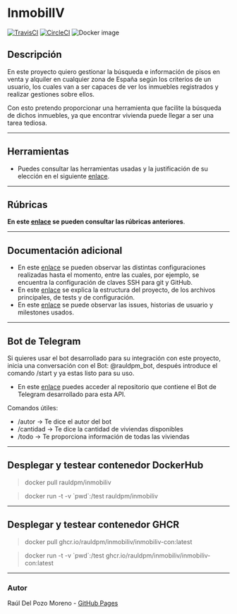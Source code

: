 # InmobilIV

[![TravisCI](https://travis-ci.com/rauldpm/InmobilIV.svg?branch=master)](https://travis-ci.com/rauldpm/InmobilIV) [![CircleCI](https://circleci.com/gh/circleci/circleci-docs.svg?style=shield)](https://circleci.com/gh/circleci/circleci-docs) ![Docker image](https://github.com/rauldpm/InmobilIV/workflows/Docker%20image/badge.svg)


## Descripción

En este proyecto quiero gestionar la búsqueda e información de pisos en venta y alquiler en cualquier zona de España según los criterios de un usuario, los cuales van a ser capaces de ver los inmuebles registrados y realizar gestiones sobre ellos.

Con esto pretendo proporcionar una herramienta que facilite la búsqueda de dichos inmuebles, ya que encontrar vivienda puede llegar a ser una tarea tediosa.

---
## Herramientas

- Puedes consultar las herramientas usadas y la justificación de su elección en el siguiente [enlace](docs/rubricas/hito2/tools.md).

---
## Rúbricas

**En este [enlace](docs/rubricas.md) se pueden consultar las rúbricas anteriores**. 

---
## Documentación adicional

- En este [enlace](docs/rubricas/hito0/config.md) se pueden observar las distintas configuraciones realizadas hasta el momento, entre las cuales, por ejemplo, se encuentra la configuración de claves SSH para git y GitHub.
- En este [enlace](docs/codigo.md) se explica la estructura del proyecto, de los archivos principales, de tests y de configuración.
- En este [enlace](docs/issues.md) se puede observar las issues, historias de usuario y milestones usados.


---
## Bot de Telegram

Si quieres usar el bot desarrollado para su integración con este proyecto, inicia una conversación con el Bot: @rauldpm_bot, después introduce el comando /start y ya estas listo para su uso.

- En este [enlace](https://github.com/rauldpm/InmobilIV_bot_telegram) puedes acceder al repositorio que contiene el Bot de Telegram desarrollado para esta API.

Comandos útiles:

- /autor -> Te dice el autor del bot
- /cantidad -> Te dice la cantidad de viviendas disponibles
- /todo -> Te proporciona información de todas las viviendas 
  
---
## Desplegar y testear contenedor DockerHub

> docker pull rauldpm/inmobiliv

> docker run -t -v \`pwd\`:/test rauldpm/inmobiliv

---
## Desplegar y testear contenedor GHCR

> docker pull ghcr.io/rauldpm/inmobiliv/inmobiliv-con:latest

> docker run -t -v \`pwd\`:/test ghcr.io/rauldpm/inmobiliv/inmobiliv-con:latest

---
### Autor

Raúl Del Pozo Moreno - [GitHub Pages](https://rauldpm.github.io/InmobilIV/)